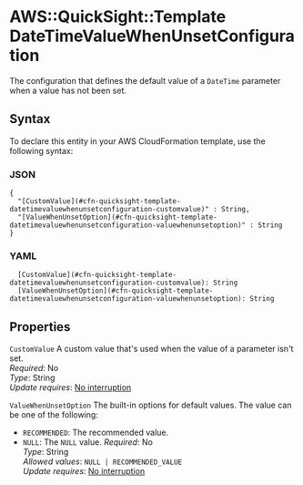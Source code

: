 # AWS::QuickSight::Template DateTimeValueWhenUnsetConfiguration<a name="aws-properties-quicksight-template-datetimevaluewhenunsetconfiguration"></a>

The configuration that defines the default value of a `DateTime` parameter when a value has not been set\.

## Syntax<a name="aws-properties-quicksight-template-datetimevaluewhenunsetconfiguration-syntax"></a>

To declare this entity in your AWS CloudFormation template, use the following syntax:

### JSON<a name="aws-properties-quicksight-template-datetimevaluewhenunsetconfiguration-syntax.json"></a>

```
{
  "[CustomValue](#cfn-quicksight-template-datetimevaluewhenunsetconfiguration-customvalue)" : String,
  "[ValueWhenUnsetOption](#cfn-quicksight-template-datetimevaluewhenunsetconfiguration-valuewhenunsetoption)" : String
}
```

### YAML<a name="aws-properties-quicksight-template-datetimevaluewhenunsetconfiguration-syntax.yaml"></a>

```
  [CustomValue](#cfn-quicksight-template-datetimevaluewhenunsetconfiguration-customvalue): String
  [ValueWhenUnsetOption](#cfn-quicksight-template-datetimevaluewhenunsetconfiguration-valuewhenunsetoption): String
```

## Properties<a name="aws-properties-quicksight-template-datetimevaluewhenunsetconfiguration-properties"></a>

`CustomValue` <a name="cfn-quicksight-template-datetimevaluewhenunsetconfiguration-customvalue"></a>
A custom value that's used when the value of a parameter isn't set\.  
_Required_: No  
_Type_: String  
_Update requires_: [No interruption](https://docs.aws.amazon.com/AWSCloudFormation/latest/UserGuide/using-cfn-updating-stacks-update-behaviors.html#update-no-interrupt)

`ValueWhenUnsetOption` <a name="cfn-quicksight-template-datetimevaluewhenunsetconfiguration-valuewhenunsetoption"></a>
The built\-in options for default values\. The value can be one of the following:

- `RECOMMENDED`: The recommended value\.
- `NULL`: The `NULL` value\.
  _Required_: No  
  _Type_: String  
  _Allowed values_: `NULL | RECOMMENDED_VALUE`  
  _Update requires_: [No interruption](https://docs.aws.amazon.com/AWSCloudFormation/latest/UserGuide/using-cfn-updating-stacks-update-behaviors.html#update-no-interrupt)
